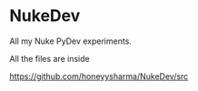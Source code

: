 # NukeDev
All my Nuke PyDev experiments.

All the files are inside

https://github.com/honeyysharma/NukeDev/src
